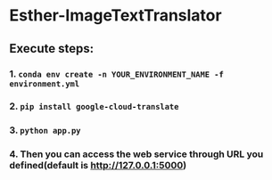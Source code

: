 # Esther-ImageTextTranslator

## Execute steps:
### 1. `conda env create -n YOUR_ENVIRONMENT_NAME -f environment.yml`
### 2. `pip install google-cloud-translate`
### 3. `python app.py`
### 4. Then you can access the web service through URL you defined(default is http://127.0.0.1:5000)
